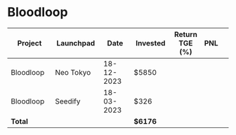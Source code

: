 # Bloodloop



<table data-full-width="true"><thead><tr><th width="141">Project</th><th width="138">Launchpad</th><th width="132">Date</th><th width="133">Invested</th><th>Return TGE (%)</th><th>PNL</th><th></th></tr></thead><tbody><tr><td>Bloodloop</td><td>Neo Tokyo</td><td>18-12-2023</td><td>$5850</td><td></td><td></td><td></td></tr><tr><td>Bloodloop</td><td>Seedify</td><td>18-03-2023</td><td>$326</td><td></td><td></td><td></td></tr><tr><td><strong>Total</strong></td><td></td><td></td><td><strong>$6176</strong></td><td></td><td></td><td></td></tr></tbody></table>

